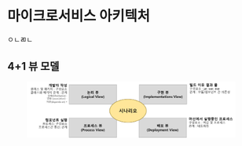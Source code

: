 # 마이크로서비스 아키텍처

ㅇㄴㄻㄴ

## 4+1 뷰 모델

<figure><img src="../.gitbook/assets/image (45).png" alt=""><figcaption></figcaption></figure>
